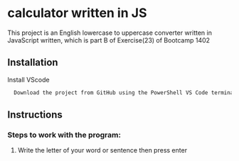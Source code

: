 
# calculator written in JS

This project is an English lowercase to uppercase converter written in JavaScript written,
which is part B of Exercise(23) of Bootcamp 1402

## Installation

Install VScode

```bash
  Download the project from GitHub using the PowerShell VS Code terminal

```

## Instructions

### Steps to work with the program:
1. Write the letter of your word or sentence then press enter